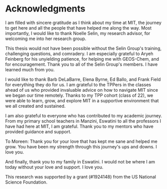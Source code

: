 
Acknowledgments
============

I am filled with sincere gratitude as I think about my time at MIT, the journey to get here and all the people that have helped me along the way. Most importantly, I would like to thank Noelle Selin, my research advisor, for welcoming me into her research group. 

This thesis would not have been possible without the Selin Group's training, challenging questions, and comradery. I am especially grateful to Aryeh Feinberg for his unyielding patience, for helping me with GEOS-Chem, and for encouragement. Thank you to all of the Selin Group's members. I have learned much from you.

I would like to thank Barb DeLaBarre, Elena Byrne, Ed Ballo, and Frank Field for everything they do for us. I am grateful to the TPPers in the classes ahead of us who provided invaluable advice on how to navigate MIT since we began our time remotely. Thanks to my TPP cohort (class of 22), we were able to learn, grow, and explore MIT in a supportive environment that we all created and sustained. 

I am also grateful to everyone who has contributed to my academic journey. From my primary school teachers in Manzini, Eswatini to all the professors I have had here at MIT, I am grateful. Thank you to my mentors who have provided guidance and support. 

To Moreen: Thank you for your love that has kept me sane and helped me grow. You have been my strength through this journey's ups and downs. I love you. 

And finally, thank you to my family in Eswatini. I would not be where I am today without your love and support. I love you.

 This research was supported by a grant (#1924148) from the US National Science Foundation.

